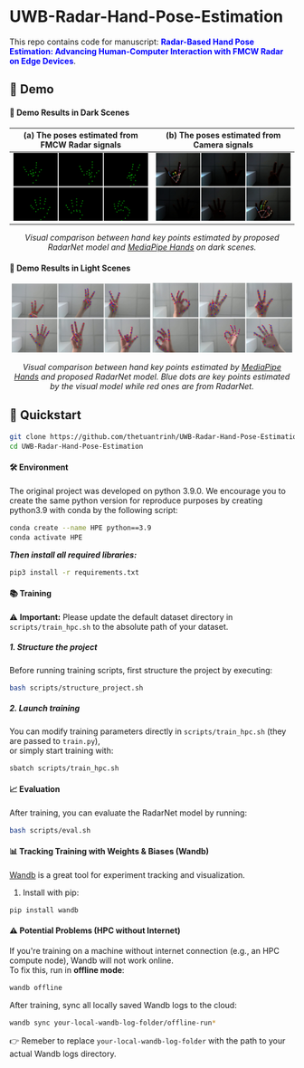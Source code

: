 # UWB-Radar-Hand-Pose-Estimation

This repo contains code for manuscript: <span style="color:blue"><b>Radar-Based Hand Pose Estimation: Advancing Human-Computer Interaction with FMCW Radar on Edge Devices</b></span>.

## 🎥 Demo
#### 🌙 Demo Results in Dark Scenes
| (a) The poses estimated from FMCW Radar signals | (b) The poses estimated from Camera signals |
|-------------------|--------------------|
| ![](doc/images/radar_dark_cases_demo.jpg) | ![](doc/images/cam_dark_cases_demo.jpg) |

<p align="center">
  <em>
    Visual comparison between hand key points estimated by proposed RadarNet model and 
    <a href="https://arxiv.org/abs/2006.10214">MediaPipe Hands</a> 
    on dark scenes.
  </em>
</p>

#### 🔅 Demo Results in Light Scenes
<p align="center">
  <img src="doc/images/Radar-Cam-Pose-1.png" width="48.5%">
  <img src="doc/images/Radar-Cam-Pose-2.png" width="49%">
</p>

<p align="center">
  <em>
    Visual comparison between hand key points estimated by 
    <a href="https://arxiv.org/abs/2006.10214">MediaPipe Hands</a> 
    and proposed RadarNet model. Blue dots are key points estimated by the visual model while red ones are from RadarNet.
  </em>
</p>

## 🚀 Quickstart
```bash
git clone https://github.com/thetuantrinh/UWB-Radar-Hand-Pose-Estimation.git
cd UWB-Radar-Hand-Pose-Estimation
```

#### 🛠 Environment
The original project was developed on python 3.9.0. We encourage you to create the same python version for reproduce purposes by creating python3.9 with conda by the following script:
```bash
conda create --name HPE python==3.9
conda activate HPE
```
***Then install all required libraries:***
```bash
pip3 install -r requirements.txt
```

#### 📚 Training

⚠️ **Important:** Please update the default dataset directory in `scripts/train_hpc.sh` to the absolute path of your dataset.

##### 1. Structure the project
Before running training scripts, first structure the project by executing:
```bash
bash scripts/structure_project.sh
```
##### 2. Launch training

You can modify training parameters directly in `scripts/train_hpc.sh` (they are passed to `train.py`),  
or simply start training with:

```bash
sbatch scripts/train_hpc.sh
```

#### 📈 Evaluation

After training, you can evaluate the RadarNet model by running:

```bash
bash scripts/eval.sh
```

#### 📊 Tracking Training with Weights & Biases (Wandb)

[Wandb](https://wandb.ai) is a great tool for experiment tracking and visualization.  

1. Install with pip:
```bash
pip install wandb
``` 

#### ⚠️ Potential Problems (HPC without Internet)

If you're training on a machine without internet connection (e.g., an HPC compute node), Wandb will not work online.  
To fix this, run in **offline mode**:
```bash
wandb offline
```
After training, sync all locally saved Wandb logs to the cloud:
```bash
wandb sync your-local-wandb-log-folder/offline-run*
```
👉 Remeber to replace `your-local-wandb-log-folder` with the path to your actual Wandb logs directory.

